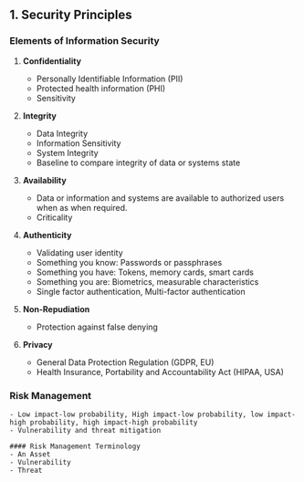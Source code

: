 ## 1. Security Principles

### Elements of Information Security
1. **Confidentiality**
	- Personally Identifiable Information (PII)
	- Protected health information (PHI)
	- Sensitivity

2. **Integrity**
	- Data Integrity
	- Information Sensitivity
	- System Integrity
	- Baseline to compare integrity of data or systems state

3. **Availability**
	- Data or information and systems are available to authorized users when as when required.
	- Criticality

4. **Authenticity**
	- Validating user identity
	- Something you know: Passwords or passphrases
	- Something you have: Tokens, memory cards, smart cards
	- Something you are: Biometrics, measurable characteristics
	- Single factor authentication, Multi-factor authentication

5. **Non-Repudiation**
	- Protection against false denying

6. **Privacy**
	- General Data Protection Regulation (GDPR, EU)
	- Health Insurance, Portability and Accountability Act (HIPAA, USA)

### Risk Management
	- Low impact-low probability, High impact-low probability, low impact-high probability, high impact-high probability
	- Vulnerability and threat mitigation

	#### Risk Management Terminology
	- An Asset
	- Vulnerability
	- Threat


